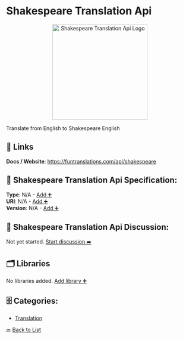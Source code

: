 # Shakespeare Translation Api
<p align="center">
    <img width="256" src="https://raw.githubusercontent.com/apis-list/apis-list/main/apis/shakespeare-translation-api/logo_256x256.png" alt="Shakespeare Translation Api Logo"/>
</p>
Translate from English to Shakespeare English

##  🔗 Links
**Docs / Website**: https://funtranslations.com/api/shakespeare

## 🧬 Shakespeare Translation Api Specification:
**Type**: N/A - [Add ➕](https://github.com/apis-list/apis-list/edit/main/apis.yaml#L17394)  
**URI**: N/A - [Add ➕](https://github.com/apis-list/apis-list/edit/main/apis.yaml#L17394)  
**Version**: N/A - [Add ➕](https://github.com/apis-list/apis-list/edit/main/apis.yaml#L17394)

## 💬 Shakespeare Translation Api Discussion:
Not yet started. [Start discussion ➡️](https://github.com/apis-list/apis-list/discussions/new)

## 🗂️ Libraries

No libraries added. [Add library ➕](https://github.com/apis-list/apis-list/edit/main/apis.yaml#L17394)    


## 🗄️ Categories:
- [Translation](https://github.com/apis-list/apis-list#translation-)

🔙  [Back to List](https://github.com/apis-list/apis-list)
